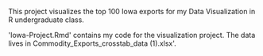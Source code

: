 This project visualizes the top 100 Iowa exports for my Data Visualization in R undergraduate class. 

'Iowa-Project.Rmd' contains my code for the visualization project. The data lives in Commodity_Exports_crosstab_data (1).xlsx'.
